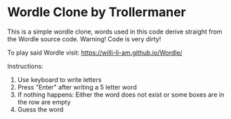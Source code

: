 # Wordle Clone by Trollermaner

This is a simple wordle clone, words used in this code derive straight from the Wordle source code.
Warning! Code is very dirty!

To play said Wordle visit: https://willi-li-am.github.io/Wordle/

Instructions: 
1. Use keyboard to write letters
2. Press "Enter" after writing a 5 letter word
3. If nothing happens: Either the word does not exist or some boxes are in the row are empty
4. Guess the word

